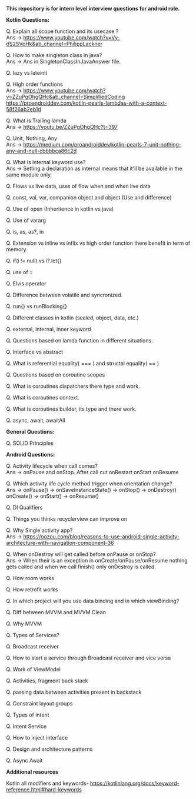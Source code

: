 __This repository is for intern level interview questions for android role.__

__Kotlin Questions:__

Q. Explain all scope function and its usecase ?</br>
Ans -> https://www.youtube.com/watch?v=Vy-dS2SVoHk&ab_channel=PhilippLackner

Q. How to make singleton class in java?</br>
Ans -> Ans in SingletonClassInJavaAnswer file.

Q. lazy vs lateinit

Q. High order functions</br>
Ans -> https://www.youtube.com/watch?v=ZZuPgOhgQHc&ab_channel=SimplifiedCoding</br>
       https://proandroiddev.com/kotlin-pearls-lambdas-with-a-context-58f26ab2eb1d

Q. What is Trailing lamda</br>
Ans -> https://youtu.be/ZZuPgOhgQHc?t=397

Q. Unit, Nothing, Any</br>
Ans -> https://medium.com/proandroiddev/kotlin-pearls-7-unit-nothing-any-and-null-cbbbbca86c2d

Q. What is internal keyword use?</br>
Ans -> Setting a declaration as internal means that it'll be available in the same module only.

Q. Flows vs live data, uses of flow when and when live data

Q. const, val, var, companion object and object (Use and difference)

Q. Use of open (Inheritence in kotlin vs java)

Q. Use of vararg

Q. is, as, as?, in 

Q. Extension vs inline vs inflix vs high order function there benefit in term of memory.

Q. if(i != null) vs i?.let{}

Q. use of ::

Q. Elvis operator

Q. Difference between volatile and syncronized.

Q. run{} vs runBlocking{}

Q. Different classes in kotlin (sealed, object, data, etc.)

Q. external, internal, inner keyword

Q. Questions based on lamda function in different situations.

Q. Interface vs abstract 

Q. What is referential equality( === ) and structal equality( == )

Q. Questions based on coroutine scopes

Q. What is coroutines dispatchers there type and work.

Q. What is coroutines context.

Q. What is coroutines builder, its type and there work.

Q. async, await, awaitAll

__General Questions:__

Q. SOLID Principles

__Android Questions:__

Q. Activity lifecycle when call comes?</br>
Ans -> onPause and onStop. After call cut onRestart onStart onResume

Q. Which activity life cycle method trigger when orientation change?</br>
Ans -> onPause() -> onSaveInstanceState() -> onStop() -> onDestroy()
       onCreate() -> onStart() -> onResume()

Q. DI Qualifiers

Q. Things you thinks recyclerview can improve on

Q. Why Single activity app?</br>
Ans -> https://oozou.com/blog/reasons-to-use-android-single-activity-architecture-with-navigation-component-36

Q. When onDestroy will get called before onPause or onStop?</br>
Ans -> When their is an exception in onCreate/onPause/onResume nothing gets called and when we call finish() only onDestroy is called.

Q. How room works

Q. How retrofit works 

Q. In which project will you use data binding and in which viewBinding?

Q. Diff between MVVM and MVVM Clean

Q. Why MVVM

Q. Types of Services?

Q. Broadcast receiver

Q. How to start a service through Broadcast receiver and vice versa

Q. Work of ViewModel

Q. Activities, fragment back stack

Q. passing data between activities present in backstack

Q. Constraint layout groups

Q. Types of intent

Q. Intent Service

Q. How to inject interface

Q. Design and architecture patterns

Q. Async Await 

__Additional resources__

Kotlin all modifiers and keywords- https://kotlinlang.org/docs/keyword-reference.html#hard-keywords

